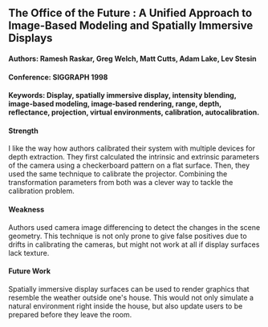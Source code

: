 ## The Office of the Future : A Unified Approach to Image-Based Modeling and Spatially Immersive Displays

#### Authors: Ramesh Raskar, Greg Welch, Matt Cutts, Adam Lake, Lev Stesin
#### Conference: SIGGRAPH 1998
#### Keywords: Display, spatially immersive display, intensity blending, image-based modeling, image-based rendering, range, depth, reflectance, projection, virtual environments, calibration, autocalibration.

#### Strength
I like the way how authors calibrated their system with multiple devices for depth extraction. They first calculated the intrinsic and extrinsic parameters of the camera using a checkerboard pattern on a flat surface. Then, they used the same technique to calibrate the projector. Combining the transformation parameters from both was a clever way to tackle the calibration problem.

#### Weakness
Authors used camera image differencing to detect the changes in the scene geometry. This technique is not only prone to give false positives due to drifts in calibrating the cameras, but might not work at all if display surfaces lack texture.

#### Future Work
Spatially immersive display surfaces can be used to render graphics that resemble the weather outside one's house. This would not only simulate a natural environment right inside the house, but also update users to be prepared before they leave the room.
